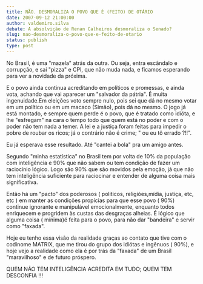 ```yaml
---
title: NÃO. DESMORALIZA O POVO QUE É (FEITO) DE OTÁRIO
date: 2007-09-12 21:00:00
author: valdemiro.silva
debate: A absolvição de Renan Calheiros desmoraliza o Senado?
slug: nao-desmoraliza-o-povo-que-e-feito-de-otario
status: publish 
type: post
---
```


  

 No Brasil, é uma "mazela" atrás da outra. Ou seja, entra escândalo e corrupção, e sai "pizza" e CPI, que não muda nada, e ficamos esperando para ver a novidade da próxima.  

 E o povo ainda continua acreditando em políticos e promessas, e ainda vota, achando que vai aparecer um "salvador da pátria". É muita ingenuidade.Em eleições voto sempre nulo, pois sei que dá no mesmo votar em um político ou em um macaco (Simão), pois dá no mesmo. O jogo já está montado, e sempre quem perde é o povo, que é tratado como idióta, e lhe "esfregam" na cara o tempo todo que quem está no poder e com o poder não tem nada a temer. A lei e a justiça foram feitas para impedir o pobre de roubar os ricos; já o contrário não é crime; " ou eu tô errado ?!!".   

Eu já esperava esse resultado. Até "cantei a bola" pra um amigo antes.   

Segundo "minha estatística" no Brasil tem por volta de 10% da população com inteligência e 90% que não sabem ou tem condição de fazer um raciocínio lógico. Logo são 90% que são movidos pela emoção, já que não tem inteligência suficiente para raciocinar e entender de alguma coisa mais significativa.  

Então há um "pacto" dos poderosos ( politicos, religiões,mídia, justiça, etc, etc ) em manter as condições propícias para que esse povo ( 90%) continue ignorante e manipulável emocionalmente, enquanto todos enriquecem e progridem às custas das desgraças alheias. É lógico que alguma coisa ( mínima)é feita para o povo, para não dar "bandeira" e servir como "faxada".  

Hoje eu tenho essa visão da realidade graças ao contato que tive com o codinome MATRIX, que me tirou do grupo dos idiótas e ingênuos ( 90%), e hoje vejo a realidade como ela é por trás da "faxada" de um Brasil "maravilhoso" e de futuro próspero.  

 QUEM NÃO TEM INTELIGÊNCIA ACREDITA EM TUDO; QUEM TEM DESCONFIA !!!  

